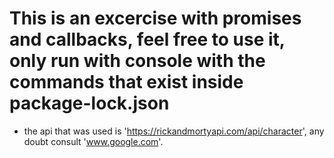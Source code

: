 # This is an excercise with promises and callbacks, feel free to use it, only run with console with the commands that exist inside package-lock.json

- the api that was used is 'https://rickandmortyapi.com/api/character', any doubt consult 'www.google.com'.